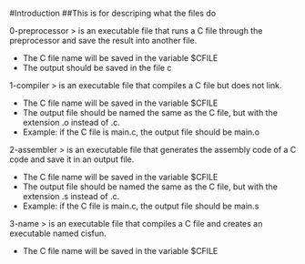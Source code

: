 #Introduction
##This is for descriping what the files do

0-preprocessor > is an executable file that runs a C file through the preprocessor and save the result into another file.
- The C file name will be saved in the variable $CFILE
- The output should be saved in the file c

1-compiler > is an executable file that compiles a C file but does not link.
- The C file name will be saved in the variable $CFILE
- The output file should be named the same as the C file, but with the extension .o instead of .c.
- Example: if the C file is main.c, the output file should be main.o

2-assembler > is an executable file that generates the assembly code of a C code and save it in an output file.
- The C file name will be saved in the variable $CFILE
- The output file should be named the same as the C file, but with the extension .s instead of .c.
-  Example: if the C file is main.c, the output file should be main.s

3-name > is an executable file that compiles a C file and creates an executable named cisfun.
- The C file name will be saved in the variable $CFILE
